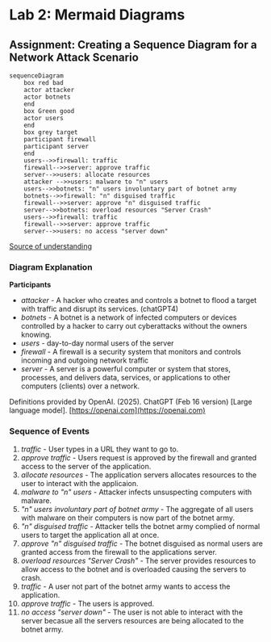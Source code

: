 # Lab 2: Mermaid Diagrams
## Assignment: Creating a Sequence Diagram for a Network Attack Scenario

```mermaid
sequenceDiagram
    box red bad
    actor attacker
    actor botnets
    end    
    box Green good
    actor users
    end
    box grey target
    participant firewall
    participant server
    end
    users-->>firewall: traffic
    firewall-->>server: approve traffic
    server-->>users: allocate resources
    attacker -->>users: malware to "n" users
    users-->>botnets: "n" users involuntary part of botnet army
    botnets-->>firewall: "n" disguised traffic
    firewall-->>server: approve "n" disguised traffic
    server-->>botnets: overload resources "Server Crash"
    users-->>firewall: traffic
    firewall-->>server: approve traffic
    server-->>users: no access "server down"
```
[Source of understanding](https://www.youtube.com/watch?v=z503nLsfe5s)

### Diagram Explanation

**Participants**
* _attacker_ - A hacker who creates and controls a botnet to flood a target with traffic and disrupt its services. (chatGPT4)
* _botnets_ - A botnet is a network of infected computers or devices controlled by a hacker to carry out cyberattacks without the owners knowing.
* _users_ - day-to-day normal users of the server
* _firewall_ - A firewall is a security system that monitors and controls incoming and outgoing network traffic
* _server_ - A server is a powerful computer or system that stores, processes, and delivers data, services, or applications to other computers (clients) over a network.

Definitions provided by OpenAI. (2025). ChatGPT (Feb 16 version) \[Large language model\]. [https://openai.com](https://openai.com)

### Sequence of Events
1. _traffic_ - User types in a URL they want to go to.
2. _approve traffic_ - Users request is approved by the firewall and granted access to the server of the application.
3. _allocate resources_ - The application servers allocates resources to the user to interact with the applicaion.
4. _malware to "n" users_ - Attacker infects unsuspecting computers with malware.
5. _"n" users involuntary part of botnet army_ - The aggregate of all users with malware on their computers is now part of the botnet army.
6. _"n" disguised traffic_ - Attacker tells the botnet army complied of normal users to target the application all at once.
7. _approve "n" disguised traffic_ - The botnet disguised as normal users are granted access from the firewall to the applications server.
8. _overload resources "Server Crash"_ - The server provides resources to allow access to the botnet and is overloaded causing the servers to crash.
9. _traffic_ - A user not part of the botnet army wants to access the application.
10. _approve traffic_ - The users is approved.
11. _no access "server down"_ - The user is not able to interact with the server becasue all the servers resources are being allocated to the botnet army.